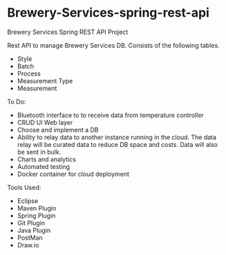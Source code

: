 # Brewery-Services-spring-rest-api
Brewery Services Spring REST API Project

Rest API to manage Brewery Services DB. 
Consists of the following tables.
- Style
- Batch
- Process
- Measurement Type
- Measurement

To Do:
- Bluetooth interface to to receive data from temperature controller
- CRUD UI Web layer
- Choose and implement a DB
- Ability to relay data to another instance running in the cloud. The data relay will be curated data to reduce DB space and costs. Data will also be sent in bulk.
- Charts and analytics
- Automated testing
- Docker container for cloud deployment

Tools Used:
- Eclipse
- Maven Plugin 
- Spring Plugin
- Git Plugin
- Java Plugin
- PostMan
- Draw.io